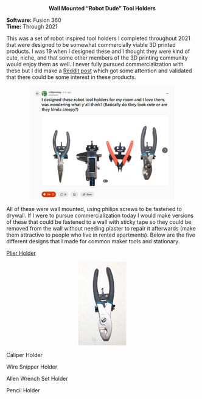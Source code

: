 <div align="center">
 <b>Wall Mounted “Robot Dude” Tool Holders</b>
</div>

**Software:** Fusion 360   
**Time:** Through 2021

This was a set of robot inspired tool holders I completed throughout 2021 that were designed to be somewhat commercially viable 3D printed products. I was 19 when I designed these and I thought they were kind of cute, niche, and that some other members of the 3D printing community would enjoy them as well. I never fully pursued commercialization with these but I did make a [Reddit post](https://www.reddit.com/r/3Dprinting/comments/pd2yg4/i_designed_these_robot_tool_holders_for_my_room/) which got some attention and validated that there could be some interest in these products.

<p align="center">
 <img src="https://github.com/RohauerRobotics/project_timeline/blob/main/robot_dude_tool_holders/Reddit%20Post.JPG" align="centre" width="75%" height="75%">
</p>

All of these were wall mounted, using philips screws to be fastened to drywall. If I were to pursue commercialization today I would make versions of these that could be fastened to a wall with sticky tape so they could be removed from the wall without needing plaster to repair it afterwards (make them attractive to people who live in rented apartments). Below are the five different designs that I made for common maker tools and stationary. 

[Plier Holder](https://github.com/RohauerRobotics/project_timeline/tree/main/robot_dude_tool_holders/plier_holder)

<p align="center">
 <img src="https://github.com/RohauerRobotics/project_timeline/blob/main/robot_dude_tool_holders/plier_holder/Real%20Image%201.JPG" align="centre" width="25%" height="25%">
</p>

Caliper Holder

Wire Snipper Holder

Allen Wrench Set Holder

Pencil Holder

